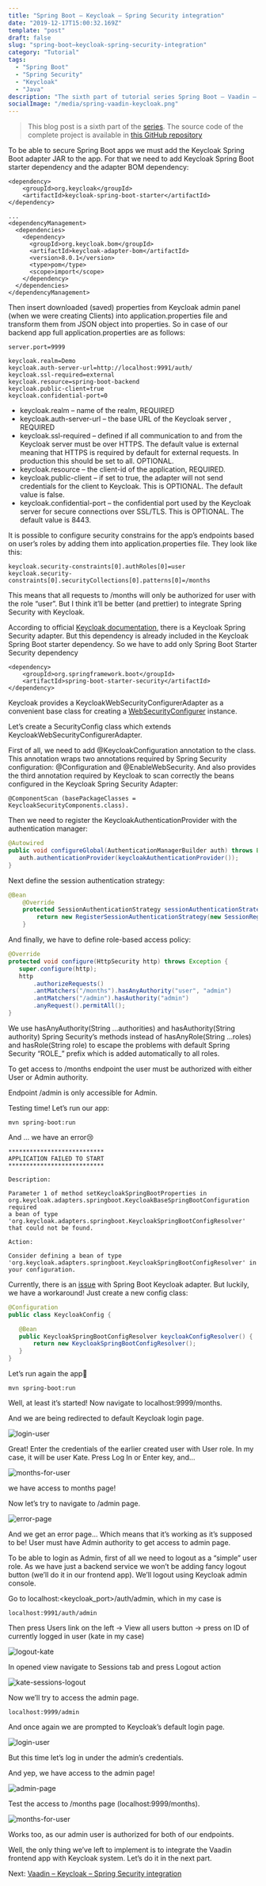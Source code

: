 ```yaml
---
title: "Spring Boot – Keycloak – Spring Security integration"
date: "2019-12-17T15:00:32.169Z"
template: "post"
draft: false
slug: "spring-boot–keycloak-spring-security-integration"
category: "Tutorial"
tags:
  - "Spring Boot"
  - "Spring Security"
  - "Keycloak"
  - "Java"
description: "The sixth part of tutorial series Spring Boot – Vaadin – Keycloak – Spring Security Integration."
socialImage: "/media/spring-vaadin-keycloak.png"
---
```


> This blog post is a sixth part of the [series](https://ramonak.io/posts/springboot–vaadin-keycloak–springsecurity-integration).
> The source code of the complete project is available in <a href="https://github.com/KaterinaLupacheva/spring-boot-vaadin-keycloak-demo" target="_blank">this GitHub repository</a>

To be able to secure Spring Boot apps we must add the Keycloak Spring Boot adapter JAR to the app.  For that we need to add Keycloak Spring Boot starter dependency and the adapter BOM dependency: 

```
<dependency>
    <groupId>org.keycloak</groupId>
    <artifactId>keycloak-spring-boot-starter</artifactId>
</dependency>

...
<dependencyManagement>
  <dependencies>
    <dependency>
      <groupId>org.keycloak.bom</groupId>
      <artifactId>keycloak-adapter-bom</artifactId>
      <version>8.0.1</version>
      <type>pom</type>
      <scope>import</scope>
    </dependency>
  </dependencies>
</dependencyManagement>
```

Then insert downloaded (saved) properties from Keycloak admin panel (when we were creating Clients) into application.properties file and transform them from JSON object into properties. So in case of our backend app full application.properties are as follows:

```
server.port=9999

keycloak.realm=Demo
keycloak.auth-server-url=http://localhost:9991/auth/
keycloak.ssl-required=external
keycloak.resource=spring-boot-backend
keycloak.public-client=true
keycloak.confidential-port=0
```

* keycloak.realm – name of the realm, REQUIRED
* keycloak.auth-server-url – the base URL of the Keycloak server , REQUIRED
* keycloak.ssl-required – defined if all communication to and from the Keycloak server must be over HTTPS. The default value is external meaning that HTTPS is required by default for external requests. In production this should be set to all. OPTIONAL. 
* keycloak.resource – the client-id of the application, REQUIRED.
* keycloak.public-client – if set to true, the adapter will not send credentials for the client to Keycloak. This is OPTIONAL. The default value is false.
* keycloak.confidential-port – the confidential port used by the Keycloak server for secure connections over SSL/TLS. This is OPTIONAL. The default value is 8443.

It is possible to configure security constrains for the app’s endpoints based on user’s roles by adding them into application.properties file. They look like this:

```
keycloak.security-constraints[0].authRoles[0]=user
keycloak.security-constraints[0].securityCollections[0].patterns[0]=/months
```

This means that all requests to /months will only be authorized for user with the role “user”. But I think it’ll be better (and prettier) to integrate Spring Security with Keycloak.

According to official [Keycloak documentation](https://www.keycloak.org/docs/latest/securing_apps/index.html), there is a Keycloak Spring Security adapter. But this dependency is already included in the Keycloak Spring Boot starter dependency. So we have to add only Spring Boot Starter Security dependency

```
<dependency>
	<groupId>org.springframework.boot</groupId>
	<artifactId>spring-boot-starter-security</artifactId>
</dependency>
```

Keycloak provides a KeycloakWebSecurityConfigurerAdapter as a convenient base class for creating a [WebSecurityConfigurer](https://docs.spring.io/spring-security/site/docs/4.0.x/apidocs/org/springframework/security/config/annotation/web/WebSecurityConfigurer.html) instance.

Let’s create a SecurityConfig class which extends KeycloakWebSecurityConfigurerAdapter.

First of all, we need to add @KeycloakConfiguration annotation to the class. This annotation wraps two annotations required by Spring Security configuration: @Configuration and @EnableWebSecurity. And also provides the third annotation required by Keycloak to scan correctly the beans configured in the Keycloak Spring Security Adapter: 

```
@ComponentScan (basePackageClasses = KeycloakSecurityComponents.class). 
```

Then we need to register the KeycloakAuthenticationProvider with the authentication manager:

```java
@Autowired
public void configureGlobal(AuthenticationManagerBuilder auth) throws Exception {
   auth.authenticationProvider(keycloakAuthenticationProvider());
}
```

Next define the session authentication strategy:

```java
@Bean
    @Override
    protected SessionAuthenticationStrategy sessionAuthenticationStrategy() {
        return new RegisterSessionAuthenticationStrategy(new SessionRegistryImpl());
    }
```

And finally, we have to define role-based access policy:

```java
@Override
protected void configure(HttpSecurity http) throws Exception {
   super.configure(http);
   http
       .authorizeRequests()
       .antMatchers("/months").hasAnyAuthority("user", "admin")
       .antMatchers("/admin").hasAuthority("admin")
       .anyRequest().permitAll();
}
```

We use hasAnyAuthority(String …authorities) and hasAuthority(String authority) Spring Security’s methods instead of hasAnyRole(String …roles) and hasRole(String role) to escape the problems with default Spring Security “ROLE_” prefix which is added automatically to all roles. 

To get access to /months endpoint the user must be authorized with either User or Admin authority.

Endpoint /admin is only accessible for Admin.

Testing time! Let’s run our app:

```
mvn spring-boot:run
```

And … we have an error😢 

```
***************************
APPLICATION FAILED TO START
***************************

Description:

Parameter 1 of method setKeycloakSpringBootProperties in org.keycloak.adapters.springboot.KeycloakBaseSpringBootConfiguration required
a bean of type 'org.keycloak.adapters.springboot.KeycloakSpringBootConfigResolver' that could not be found.

Action:

Consider defining a bean of type 'org.keycloak.adapters.springboot.KeycloakSpringBootConfigResolver' in your configuration.
```

Currently, there is an [issue](https://issues.redhat.com/browse/KEYCLOAK-11282) with Spring Boot Keycloak adapter. But luckily, we have a workaround! Just create a new config class:

```java
@Configuration
public class KeycloakConfig {

   @Bean
   public KeycloakSpringBootConfigResolver keycloakConfigResolver() {
       return new KeycloakSpringBootConfigResolver();
   }
}
```

Let’s run again the app🤞

```
mvn spring-boot:run
```

Well, at least it’s started! Now navigate to localhost:9999/months.

And we are being redirected to default Keycloak login page.

![login-user](/posts/Vaadin-KeyCloak/login-user.JPG)

Great! Enter the credentials of the earlier created user with User role. In my case, it will be user Kate. Press Log In or Enter key, and…

![months-for-user](/posts/Vaadin-KeyCloak/months-for-user.JPG)

we have access to months page!

Now let’s try to navigate to /admin page.

![error-page](/posts/Vaadin-KeyCloak/error-page.JPG)

And we get an error page… Which means that it’s working as it’s supposed to be! User must have Admin authority to get access to admin page.

To be able to login as Admin,  first of all we need to logout as a “simple” user role. As we have just a backend service we won’t be adding fancy logout button (we’ll do it in our frontend app). We’ll logout using Keycloak admin console.

Go to localhost:<keycloak_port>/auth/admin, which in my case is

```
localhost:9991/auth/admin
```

Then press Users link on the left -> View all users button -> press on ID of currently logged in user (kate in my case)

![logout-kate](/posts/Vaadin-KeyCloak/logout-kate.jpg)

In opened view navigate to Sessions tab and press Logout action

![kate-sessions-logout](/posts/Vaadin-KeyCloak/kate-sessions-logout.jpg)

Now we’ll try to access the admin page.

```
localhost:9999/admin
```

And once again we are prompted to Keycloak’s default login page.

![login-user](/posts/Vaadin-KeyCloak/login-user.JPG)

But this time let’s log in under the admin’s credentials.

And yep, we have access to the admin page!

![admin-page](/posts/Vaadin-KeyCloak/admin.JPG)

Test the access to /months page (localhost:9999/months).

![months-for-user](/posts/Vaadin-KeyCloak/months-for-user.JPG)

Works too, as our admin user is authorized for both of our endpoints.

Well, the only thing we’ve left to implement is to integrate the Vaadin frontend app with Keycloak system. Let’s do it in the next part.

Next: [Vaadin – Keycloak – Spring Security integration](/posts/vaadin–keycloak–spring-security-integration)